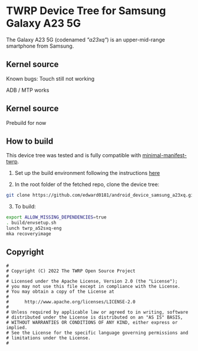 # TWRP Device Tree for Samsung Galaxy A23 5G

The Galaxy A23 5G (codenamed _"a23xq"_) is an upper-mid-range smartphone from Samsung.

## Kernel source 
Known bugs:
Touch still not working

ADB / MTP works


## Kernel source 
Prebuild for now

## How to build

This device tree was tested and is fully compatible with [minimal-manifest-twrp](https://github.com/minimal-manifest-twrp/platform_manifest_twrp_aosp).

1. Set up the build environment following the instructions [here](https://github.com/minimal-manifest-twrp/platform_manifest_twrp_aosp/blob/twrp-12.1/README.md#getting-started)

2. In the root folder of the fetched repo, clone the device tree:

```bash
git clone https://github.com/edward0181/android_device_samsung_a23xq.git -b android-12.1 device/samsung/a23xq
```

3. To build:

```bash
export ALLOW_MISSING_DEPENDENCIES=true
. build/envsetup.sh
lunch twrp_a52sxq-eng
mka recoveryimage
```

## Copyright

```
#
# Copyright (C) 2022 The TWRP Open Source Project
#
# Licensed under the Apache License, Version 2.0 (the "License");
# you may not use this file except in compliance with the License.
# You may obtain a copy of the License at
#
#      http://www.apache.org/licenses/LICENSE-2.0
#
# Unless required by applicable law or agreed to in writing, software
# distributed under the License is distributed on an "AS IS" BASIS,
# WITHOUT WARRANTIES OR CONDITIONS OF ANY KIND, either express or implied.
# See the License for the specific language governing permissions and
# limitations under the License.
#
```
